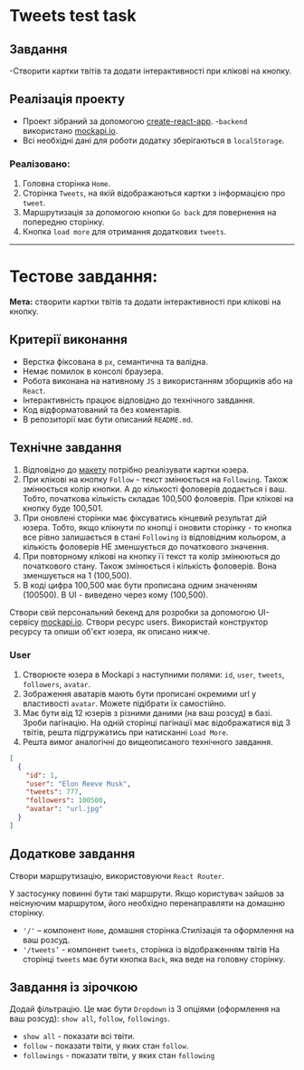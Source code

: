 # Tweets test task

## Завдання

-Cтворити картки твітів та додати інтерактивності при клікові на кнопку.

## Реалізація проекту

- Проект зібраний за допомогою
  [create-react-app](https://create-react-app.dev/). -`backend` використано
  [mockapi.io](https://mockapi.io/).
- Всі необхідні дані для роботи додатку зберігаються в `localStorage`.

### Реалізовано:

1. Головна сторінка `Home`.
2. Сторінка `Tweets`, на якій відображаються картки з інформацією про `tweet`.
3. Маршрутизація за допомогою кнопки `Go back` для повернення на попередню
   сторінку.
4. Кнопка `load more` для отримання додаткових `tweets`.

---

# Тестове завдання:

**Мета:** створити картки твітів та додати інтерактивності при клікові на
кнопку.

## Критерії виконання

- Верстка фіксована в `рх`, семантична та валідна.
- Немає помилок в консолі браузера.
- Робота виконана на нативному `JS` з використанням зборщиків або на `React`.
- Інтерактивність працює відповідно до технічного завдання.
- Код відформатований та без коментарів.
- В репозиторії має бути описаний `README.md`.

## Технічне завдання

1. Відповідно до
   [макету](https://www.figma.com/file/zun1oP6NmS2Lmgbcj6e1IG/Test?node-id=0-1&t=uUlaHyxCuOAc20AW-0)
   потрібно реалізувати картки юзера.
2. При клікові на кнопку `Follow` - текст змінюється на `Following`. Також
   змінюється колір кнопки. А до кількості фоловерів додається і ваш. Тобто,
   початкова кількість складає 100,500 фоловерів. При клікові на кнопку буде
   100,501.
3. При оновлені сторінки має фіксуватись кінцевий результат дій юзера. Тобто,
   якщо клікнути по кнопці і оновити сторінку - то кнопка все рівно залишається
   в стані `Following` із відповідним кольором, а кількість фоловерів НЕ
   зменшується до початкового значення.
4. При повторному клікові на кнопку її текст та колір змінюються до початкового
   стану. Також змінюється і кількість фоловерів. Вона зменшується на 1
   (100,500).
5. В коді цифра 100,500 має бути прописана одним значенням (100500). В UI -
   виведено через кому (100,500).

Створи свій персональний бекенд для розробки за допомогою UI-сервісу
[mockapi.io](https://mockapi.io/). Створи ресурс users. Використай конструктор
ресурсу та опиши об'єкт юзера, як описано нижче.

### User

1. Створюєте юзера в Mockapi з наступними полями: `id`, `user`, `tweets`,
   `followers`, `avatar`.
2. Зображення аватарів мають бути прописані окремими url у властивості `avatar`.
   Можете підібрати їх самостійно.
3. Має бути від 12 юзерів з різними даними (на ваш розсуд) в базі. Зроби
   пагінацію. На одній сторінці пагінації має відображатися від 3 твітів, решта
   підгружатись при натисканні `Load More`.
4. Решта вимог аналогічні до вищеописаного технічного завдання.

```json
[
  {
    "id": 1,
    "user": "Elon Reeve Musk",
    "tweets": 777,
    "followers": 100500,
    "avatar": "url.jpg"
  }
]
```

## Додаткове завдання

Створи маршрутизацію, використовуючи `React Router`.

У застосунку повинні бути такі маршрути. Якщо користувач зайшов за неіснуючим
маршрутом, його необхідно перенаправляти на домашню сторінку.

- `'/'` – компонент `Home`, домашня сторінка.Стилізація та оформлення на ваш
  розсуд.
- `'/tweets’` - компонент `tweets`, сторінка із відображенням твітів На сторінці
  `tweets` має бути кнопка `Back`, яка веде на головну сторінку.

## Завдання із зірочкою

Додай фільтрацію. Це має бути `Dropdown` із 3 опціями (оформлення на ваш
розсуд): `show all`, `follow`, `followings`.

- `show all` - показати всі твіти.
- `follow` - показати твіти, у яких стан `follow`.
- `followings` - показати твіти, у яких стан `following`
